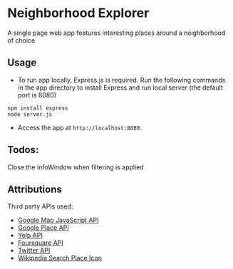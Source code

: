# Neighborhood Explorer
A single page web app features interesting places around a neighborhood of choice

## Usage
- To run app locally, Express.js is required. Run the following commands in the app directory to install Express and run local server (the default port is 8080)
```shell
npm install express
node server.js
```
- Access the app at `http://localhost:8080`.

## Todos:
Close the infoWindow when filtering is applied

## Attributions
Third party APIs used:
- [Google Map JavaScript API](https://developers.google.com/maps/documentation/javascript)
- [Google Place API](https://developers.google.com/places/javascript)
- [Yelp API](https://www.yelp.com/developers)
- [Foursquare API](https://developer.foursquare.com)
- [Twitter API](https://developer.twitter.com/en.html)
- [Wikipedia Search Place Icon](https://wikipedia.com)